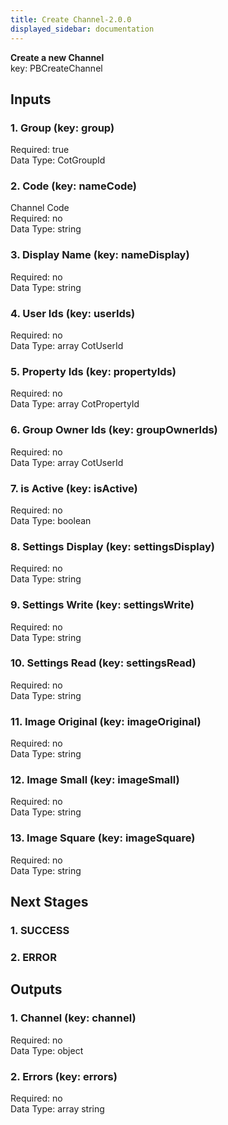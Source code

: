 ```yaml
---  
title: Create Channel-2.0.0  
displayed_sidebar: documentation  
---  
```

**Create a new Channel**  
key: PBCreateChannel  
  
## Inputs  
### 1. Group (key: group)  
  
Required: true  
Data Type: CotGroupId   
### 2. Code (key: nameCode)  
Channel Code  
Required: no  
Data Type: string   
### 3. Display Name (key: nameDisplay)  
  
Required: no  
Data Type: string   
### 4. User Ids (key: userIds)  
  
Required: no  
Data Type: array CotUserId  
### 5. Property Ids (key: propertyIds)  
  
Required: no  
Data Type: array CotPropertyId  
### 6. Group Owner Ids (key: groupOwnerIds)  
  
Required: no  
Data Type: array CotUserId  
### 7. is Active (key: isActive)  
  
Required: no  
Data Type: boolean   
### 8. Settings Display (key: settingsDisplay)  
  
Required: no  
Data Type: string   
### 9. Settings Write (key: settingsWrite)  
  
Required: no  
Data Type: string   
### 10. Settings Read (key: settingsRead)  
  
Required: no  
Data Type: string   
### 11. Image Original (key: imageOriginal)  
  
Required: no  
Data Type: string   
### 12. Image Small (key: imageSmall)  
  
Required: no  
Data Type: string   
### 13. Image Square (key: imageSquare)  
  
Required: no  
Data Type: string   
## Next Stages  
### 1. SUCCESS  
  
### 2. ERROR  
  
## Outputs  
### 1. Channel (key: channel)  
  
Required: no  
Data Type: object   
### 2. Errors (key: errors)  
  
Required: no  
Data Type: array string